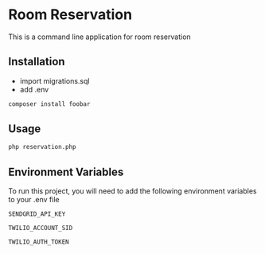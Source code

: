 # Room Reservation

This is a command line application for room reservation

## Installation

- import migrations.sql
- add .env

```bash
composer install foobar
```

## Usage

```bash
php reservation.php
```

## Environment Variables

To run this project, you will need to add the following environment variables to your .env file

`SENDGRID_API_KEY`

`TWILIO_ACCOUNT_SID`

`TWILIO_AUTH_TOKEN`
